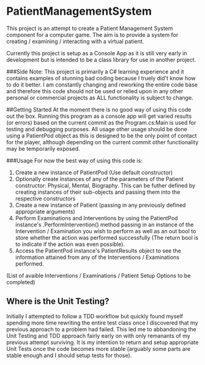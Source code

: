 # PatientManagementSystem
This project is an attempt to create a Patient Management System component for a computer game. 
The aim is to provide a system for creating / examining / interacting with a virtual patient.

Currently this project is setup as a Console App as it is still very early in development but is intended to be a class library for use in another project.

###Side Note:
This project is primarily a C# learning experience and it contains examples of stunning bad coding because I truely did't know how to do it better.
I am constantly changing and reworking the entire code base and therefore this code should not be used or relied upon in any other personal or commercial projects as ALL functionality is subject to change.


##Getting Started
At the moment there is no good way of using this code out the box.
Running this program as a console app will get varied results (or errors) based on the current commit as the Program.cs:Main is used for testing and debugging purposes.
All usage other usage should be done using a PatientPod object as this is designed to be the only point of contact for the player, although depending on the current commit other functionality may be temporarily exposed.

###Usage
For now the best way of using this code is:

1. Create a new instance of PatientPod (Use default constructor)
2. Optionally create instances of any of the parameters of the Patient constructor: Physical, Mental, Biography. 
	This can be futher defined by creating instances of their sub-objects and passing them into the respective constructors
3. Create a new instance of Patient (passing in any previously defined appropriate arguments)
4. Perform Examinations and Interventions by using the PatientPod instance's .PerformIntervention() method passing in an instance of the Intervention / Examination you wish to perform as well as an out bool to store whether the action was performed successfully (The return bool is to indicate if the action was even possible).
5. Access the PatientPod instance's PatientResults object to see the information attained from any of the Interventions / Examinations performed.


(List of avaible Interventions / Examinations / Patient Setup Options to be completed)


## Where is the Unit Testing?
Initially I attempted to follow a TDD workflow but quickly found myself spending more time rewriting the entire test class once I discovered that my previous approach to a problem had failed.
This led me to abbandoning the Unit Testing and TDD approach fairly early on with only remanants of my previous attempt surviving.
It is my intention to return and setup appropriate Unit Tests once the code becomes more stable (arguably some parts are stable enough and I should setup tests for those).
